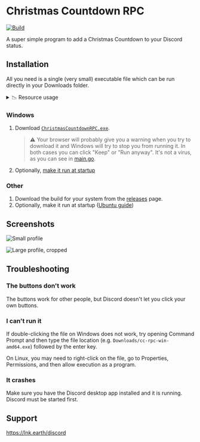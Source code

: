 # Christmas Countdown RPC

<!-- [![Build](https://github.com/christmas-countdown/rpc/actions/workflows/compile.yml/badge.svg)](https://github.com/christmas-countdown/rpc/actions/workflows/compile.yml) -->
[![Build](https://img.shields.io/github/workflow/status/christmas-countdown/rpc/Build?style=flat-square)](https://github.com/christmas-countdown/rpc/actions/workflows/compile.yml)

A super simple program to add a Christmas Countdown to your Discord status.

## Installation

All you need is a single (very small) executable file which can be run directly in your Downloads folder.

<details>
	<summary>📉 Resource usage</summary>

Here it is using just 0.7MB (0.0007GB):
![](https://static.eartharoid.me/k/22/06/30153654.png)
</details>

### Windows

1. Download [`ChristmasCountdownRPC.exe`](https://github.com/christmas-countdown/rpc/releases/download/continuous/cc-rpc-win-amd64.exe).
   > ⚠️ Your browser will probably give you a warning when you try to download it and Windows will try to stop you from running it. In both cases you can click "Keep" or "Run anyway". It's not a virus, as you can see in [main.go](https://github.com/christmas-countdown/rpc/blob/main/main.go).
2. Optionally, [make it run at startup](https://support.microsoft.com/en-us/windows/add-an-app-to-run-automatically-at-startup-in-windows-10-150da165-dcd9-7230-517b-cf3c295d89dd)

### Other

1. Download the build for your system from the [releases](https://github.com/christmas-countdown/rpc/releases) page.
2. Optionally, make it run at startup ([Ubuntu guide](https://www.howtogeek.com/686952/how-to-manage-startup-programs-on-ubuntu-linux))

## Screenshots

![Small profile](https://static.eartharoid.me/k/22/06/30134055.png)

![Large profile, cropped](https://static.eartharoid.me/k/22/06/30011959.png)

## Troubleshooting

### The buttons don't work

The buttons work for other people, but Discord doesn't let you click your own buttons.

### I can't run it

If double-clicking the file on Windows does not work, try opening Command Prompt and then type the file location (e.g. `Downloads/cc-rpc-win-amd64.exe`) followed by the enter key.

On Linux, you may need to right-click on the file, go to Properties, Permissions, and then allow execution as a program.

### It crashes

Make sure you have the Discord desktop app installed and it is running. Discord must be started first.

## Support

<https://lnk.earth/discord>